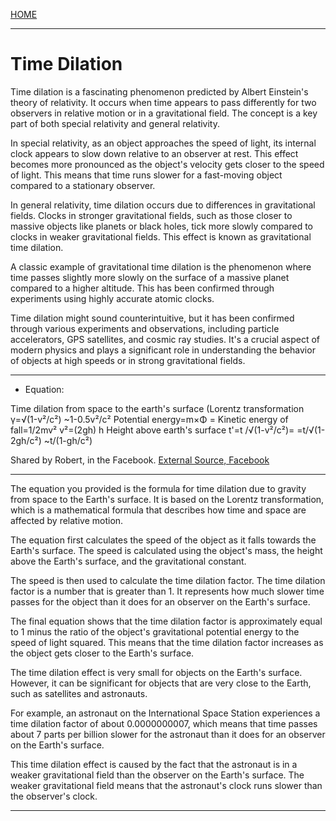 [HOME](README.md)    

----------------------------

# Time Dilation   

Time dilation is a fascinating phenomenon predicted by Albert Einstein's theory of relativity. It occurs when time appears to pass differently for two observers in relative motion or in a gravitational field. The concept is a key part of both special relativity and general relativity.

In special relativity, as an object approaches the speed of light, its internal clock appears to slow down relative to an observer at rest. This effect becomes more pronounced as the object's velocity gets closer to the speed of light. This means that time runs slower for a fast-moving object compared to a stationary observer.

In general relativity, time dilation occurs due to differences in gravitational fields. Clocks in stronger gravitational fields, such as those closer to massive objects like planets or black holes, tick more slowly compared to clocks in weaker gravitational fields. This effect is known as gravitational time dilation.

A classic example of gravitational time dilation is the phenomenon where time passes slightly more slowly on the surface of a massive planet compared to a higher altitude. This has been confirmed through experiments using highly accurate atomic clocks.

Time dilation might sound counterintuitive, but it has been confirmed through various experiments and observations, including particle accelerators, GPS satellites, and cosmic ray studies. It's a crucial aspect of modern physics and plays a significant role in understanding the behavior of objects at high speeds or in strong gravitational fields.  

----------------------------        

- Equation:

Time dilation from space to the earth's surface (Lorentz transformation γ=√(1-v²/c²) 
~1-0.5v²/c²
Potential energy=m×Φ =
Kinetic energy of fall=1/2mv²
v²=(2gh)
h Height above earth's surface
t'=t /√(1-v²/c²)=
=t/√(1-2gh/c²) 
~t/(1-gh/c²)

Shared by Robert, in the Facebook. [External Source, Facebook](https://m.facebook.com/groups/1685507044817357/permalink/6820879324613411/?mibextid=Nif5oz)   

-----------------------------     

The equation you provided is the formula for time dilation due to gravity from space to the Earth's surface. It is based on the Lorentz transformation, which is a mathematical formula that describes how time and space are affected by relative motion.

The equation first calculates the speed of the object as it falls towards the Earth's surface. The speed is calculated using the object's mass, the height above the Earth's surface, and the gravitational constant.

The speed is then used to calculate the time dilation factor. The time dilation factor is a number that is greater than 1. It represents how much slower time passes for the object than it does for an observer on the Earth's surface.

The final equation shows that the time dilation factor is approximately equal to 1 minus the ratio of the object's gravitational potential energy to the speed of light squared. This means that the time dilation factor increases as the object gets closer to the Earth's surface.

The time dilation effect is very small for objects on the Earth's surface. However, it can be significant for objects that are very close to the Earth, such as satellites and astronauts.

For example, an astronaut on the International Space Station experiences a time dilation factor of about 0.0000000007, which means that time passes about 7 parts per billion slower for the astronaut than it does for an observer on the Earth's surface.

This time dilation effect is caused by the fact that the astronaut is in a weaker gravitational field than the observer on the Earth's surface. The weaker gravitational field means that the astronaut's clock runs slower than the observer's clock.    

----------------------------     



